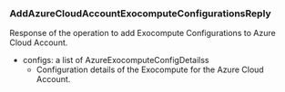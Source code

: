 ### AddAzureCloudAccountExocomputeConfigurationsReply
Response of the operation to add Exocompute Configurations to Azure Cloud Account.

- configs: a list of AzureExocomputeConfigDetailss
  - Configuration details of the Exocompute for the Azure Cloud Account.
